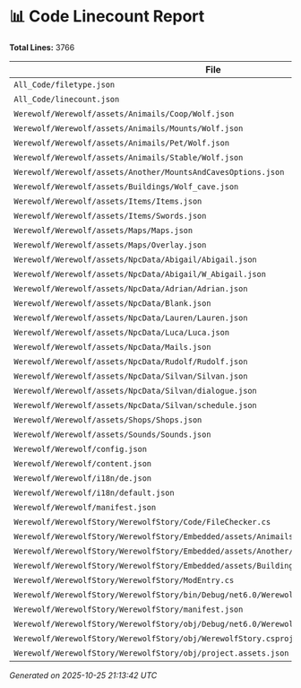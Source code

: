# 📊 Code Linecount Report

**Total Lines:** 3766

| File | Lines |
|------|--------|
| `All_Code/filetype.json` | 20 |
| `All_Code/linecount.json` | 45 |
| `Werewolf/Werewolf/assets/Animails/Coop/Wolf.json` | 0 |
| `Werewolf/Werewolf/assets/Animails/Mounts/Wolf.json` | 341 |
| `Werewolf/Werewolf/assets/Animails/Pet/Wolf.json` | 0 |
| `Werewolf/Werewolf/assets/Animails/Stable/Wolf.json` | 0 |
| `Werewolf/Werewolf/assets/Another/MountsAndCavesOptions.json` | 173 |
| `Werewolf/Werewolf/assets/Buildings/Wolf_cave.json` | 116 |
| `Werewolf/Werewolf/assets/Items/Items.json` | 174 |
| `Werewolf/Werewolf/assets/Items/Swords.json` | 33 |
| `Werewolf/Werewolf/assets/Maps/Maps.json` | 138 |
| `Werewolf/Werewolf/assets/Maps/Overlay.json` | 199 |
| `Werewolf/Werewolf/assets/NpcData/Abigail/Abigail.json` | 53 |
| `Werewolf/Werewolf/assets/NpcData/Abigail/W_Abigail.json` | 429 |
| `Werewolf/Werewolf/assets/NpcData/Adrian/Adrian.json` | 0 |
| `Werewolf/Werewolf/assets/NpcData/Blank.json` | 1 |
| `Werewolf/Werewolf/assets/NpcData/Lauren/Lauren.json` | 0 |
| `Werewolf/Werewolf/assets/NpcData/Luca/Luca.json` | 0 |
| `Werewolf/Werewolf/assets/NpcData/Mails.json` | 24 |
| `Werewolf/Werewolf/assets/NpcData/Rudolf/Rudolf.json` | 0 |
| `Werewolf/Werewolf/assets/NpcData/Silvan/Silvan.json` | 97 |
| `Werewolf/Werewolf/assets/NpcData/Silvan/dialogue.json` | 159 |
| `Werewolf/Werewolf/assets/NpcData/Silvan/schedule.json` | 8 |
| `Werewolf/Werewolf/assets/Shops/Shops.json` | 32 |
| `Werewolf/Werewolf/assets/Sounds/Sounds.json` | 30 |
| `Werewolf/Werewolf/config.json` | 26 |
| `Werewolf/Werewolf/content.json` | 213 |
| `Werewolf/Werewolf/i18n/de.json` | 213 |
| `Werewolf/Werewolf/i18n/default.json` | 225 |
| `Werewolf/Werewolf/manifest.json` | 12 |
| `Werewolf/WerewolfStory/WerewolfStory/Code/FileChecker.cs` | 90 |
| `Werewolf/WerewolfStory/WerewolfStory/Embedded/assets/Animails/Mounts/Wolf.json` | 341 |
| `Werewolf/WerewolfStory/WerewolfStory/Embedded/assets/Another/MountsAndCavesOptions.json` | 173 |
| `Werewolf/WerewolfStory/WerewolfStory/Embedded/assets/Buildings/Wolf_cave.json` | 116 |
| `Werewolf/WerewolfStory/WerewolfStory/ModEntry.cs` | 25 |
| `Werewolf/WerewolfStory/WerewolfStory/bin/Debug/net6.0/WerewolfStory.deps.json` | 34 |
| `Werewolf/WerewolfStory/WerewolfStory/manifest.json` | 10 |
| `Werewolf/WerewolfStory/WerewolfStory/obj/Debug/net6.0/WerewolfStory.AssemblyInfo.cs` | 22 |
| `Werewolf/WerewolfStory/WerewolfStory/obj/WerewolfStory.csproj.nuget.dgspec.json` | 79 |
| `Werewolf/WerewolfStory/WerewolfStory/obj/project.assets.json` | 115 |

_Generated on 2025-10-25 21:13:42 UTC_